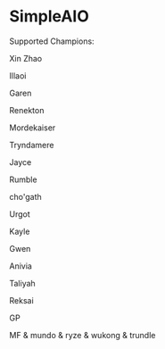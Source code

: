 # SimpleAIO
Supported Champions:

Xin Zhao

Illaoi

Garen

Renekton

Mordekaiser

Tryndamere

Jayce

Rumble

cho'gath

Urgot

Kayle

Gwen

Anivia

Taliyah

Reksai

GP

MF & mundo & ryze & wukong & trundle
